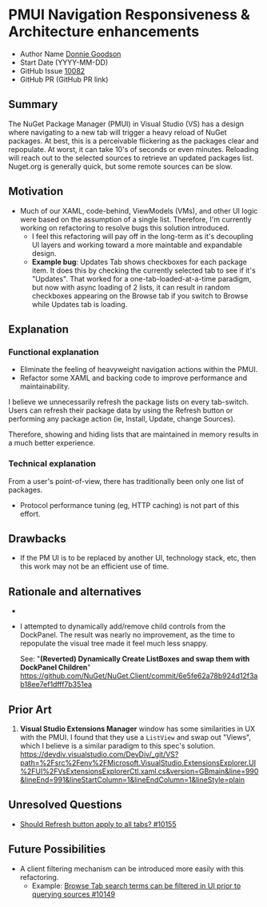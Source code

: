 # PMUI Navigation Responsiveness & Architecture enhancements 
- Author Name [Donnie Goodson](https://github.com/donnie-msft)
- Start Date (YYYY-MM-DD)
- GitHub Issue [10082](https://github.com/NuGet/Home/issues/10082) 
- GitHub PR (GitHub PR link)

## Summary

<!-- One-paragraph description of the proposal. -->
The NuGet Package Manager (PMUI) in Visual Studio (VS) has a design where navigating to a new tab will trigger a heavy reload of NuGet packages. At best, this is a perceivable flickering as the packages clear and repopulate. At worst, it can take 10's of seconds or even minutes. Reloading will reach out to the selected sources to retrieve an updated packages list. Nuget.org is generally quick, but some remote sources can be slow. 

## Motivation 

<!-- Why are we doing this? What pain points does this solve? What is the expected outcome? -->
* Much of our XAML, code-behind, ViewModels (VMs), and other UI logic were based on the assumption of a single list. Therefore, I'm currently working on refactoring to resolve bugs this solution introduced. 
  * I feel this refactoring will pay off in the long-term as it's decoupling UI layers and working toward a more maintable and expandable design.
  * **Example bug**: Updates Tab shows checkboxes for each package item. It does this by checking the currently selected tab to see if it's "Updates". That worked for a one-tab-loaded-at-a-time paradigm, but now with async loading of 2 lists, it can result in random checkboxes appearing on the Browse tab if you switch to Browse while Updates tab is loading. 

## Explanation

### Functional explanation

<!-- Explain the proposal as if it were already implemented and you're teaching it to another person. -->
<!-- Introduce new concepts, functional designs with real life examples, and low-fidelity mockups or  pseudocode to show how this proposal would look. -->
* Eliminate the feeling of heavyweight navigation actions within the PMUI.
* Refactor some XAML and backing code to improve performance and maintainability.

I believe we unnecessarily refresh the package lists on every tab-switch. Users can refresh their package data by using the Refresh button or performing any package action (ie, Install, Update, change Sources). 

Therefore, showing and hiding lists that are maintained in memory results in a much better experience.

### Technical explanation

<!-- Explain the proposal in sufficient detail with implementation details, interaction models, and clarification of corner cases. -->

From a user's point-of-view, there has traditionally been only one list of packages. 

* Protocol performance tuning (eg, HTTP caching) is not part of this effort.

## Drawbacks

<!-- Why should we not do this? -->
* If the PM UI is to be replaced by another UI, technology stack, etc, then this work may not be an efficient use of time.

## Rationale and alternatives

<!-- Why is this the best design compared to other designs? -->
<!-- What other designs have been considered and why weren't they chosen? -->
<!-- What is the impact of not doing this? -->
* 
* I attempted to dynamically add/remove child controls from the DockPanel. The result was nearly no improvement, as the time to repopulate the visual tree made it feel much less snappy.

    See: "**(Reverted) Dynamically Create ListBoxes and swap them with DockPanel Children**" https://github.com/NuGet/NuGet.Client/commit/6e5fe62a78b924d12f3ab18ee7ef1dfff7b351ea

## Prior Art

<!-- What prior art, both good and bad are related to this proposal? -->
<!-- Do other features exist in other ecosystems and what experience have their community had? -->
<!-- What lessons from other communities can we learn from? -->
<!-- Are there any resources that are relevant to this proposal? -->
1. **Visual Studio Extensions Manager** window has some similarities in UX with the PMUI. I found that they use a `ListView` and swap out "Views", which I believe is a similar paradigm to this spec's solution. https://devdiv.visualstudio.com/DevDiv/_git/VS?path=%2Fsrc%2Fenv%2FMicrosoft.VisualStudio.ExtensionsExplorer.UI%2FUI%2FVsExtensionsExplorerCtl.xaml.cs&version=GBmain&line=990&lineEnd=991&lineStartColumn=1&lineEndColumn=1&lineStyle=plain

## Unresolved Questions

<!-- What parts of the proposal do you expect to resolve before this gets accepted? -->
<!-- What parts of the proposal need to be resolved before the proposal is stabilized? -->
<!-- What related issues would you consider out of scope for this proposal but can be addressed in the future? -->

* [Should Refresh button apply to all tabs? #10155](https://github.com/NuGet/Home/issues/10155)

## Future Possibilities

<!-- What future possibilities can you think of that this proposal would help with? -->
* A client filtering mechanism can be introduced more easily with this refactoring.
    * Example: [Browse Tab search terms can be filtered in UI prior to querying sources #10149](https://github.com/NuGet/Home/issues/10149)
